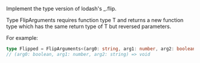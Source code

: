 Implement the type version of lodash's \_.flip.

Type FlipArguments<T> requires function type T and returns a new function type which has the same return type of T but reversed parameters.

For example:

```ts
type Flipped = FlipArguments<(arg0: string, arg1: number, arg2: boolean) => void>;
// (arg0: boolean, arg1: number, arg2: string) => void
```
